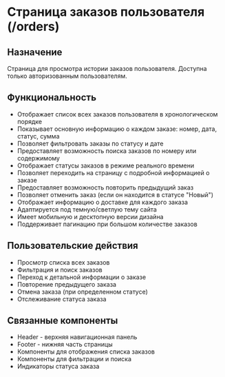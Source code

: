 # Страница заказов пользователя (/orders)

## Назначение
Страница для просмотра истории заказов пользователя. Доступна только авторизованным пользователям.

## Функциональность
- Отображает список всех заказов пользователя в хронологическом порядке
- Показывает основную информацию о каждом заказе: номер, дата, статус, сумма
- Позволяет фильтровать заказы по статусу и дате
- Предоставляет возможность поиска заказов по номеру или содержимому
- Отображает статусы заказов в режиме реального времени
- Позволяет переходить на страницу с подробной информацией о заказе
- Предоставляет возможность повторить предыдущий заказ
- Позволяет отменить заказ (если он находится в статусе "Новый")
- Отображает информацию о доставке для каждого заказа
- Адаптируется под темную/светлую тему сайта
- Имеет мобильную и десктопную версии дизайна
- Поддерживает пагинацию при большом количестве заказов

## Пользовательские действия
- Просмотр списка всех заказов
- Фильтрация и поиск заказов
- Переход к детальной информации о заказе
- Повторение предыдущего заказа
- Отмена заказа (при определенном статусе)
- Отслеживание статуса заказа

## Связанные компоненты
- Header - верхняя навигационная панель
- Footer - нижняя часть страницы
- Компоненты для отображения списка заказов
- Компоненты для фильтрации и поиска
- Индикаторы статуса заказа 